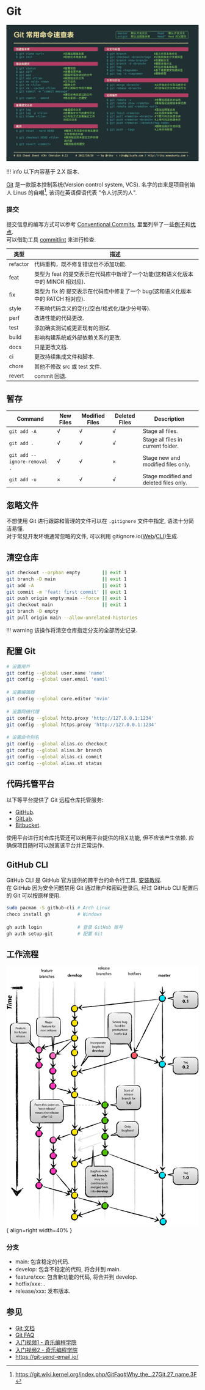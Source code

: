 # Git

![Git 常用命令速查表 - riku.wowubuntu.com](assets/git_cheat_sheet.jpg)  

!!! info
    以下内容基于 2.X 版本.  

[Git](https://git-scm.com/) 是一款版本控制系统(Version control system, VCS). 名字的由来是项目创始人 Linus 的自嘲[^1], 该词在英语俚语代表 "令人讨厌的人".  

### 提交

提交信息的编写方式可以参考 [Conventional Commits](https://www.conventionalcommits.org/en/v1.0.0/), 里面列举了一些[例子](https://www.conventionalcommits.org/en/v1.0.0/#examples)和[优点](https://www.conventionalcommits.org/en/v1.0.0/#why-use-conventional-commits).  
可以借助工具 [commitlint](https://github.com/conventional-changelog/commitlint) 来进行检查.  

| 类型     | 描述                                                                             |
| -------- | -------------------------------------------------------------------------------- |
| refactor | 代码重构，既不修复错误也不添加功能.                                              |
| feat     | 类型为 feat 的提交表示在代码库中新增了一个功能(这和语义化版本中的 MINOR 相对应). |
| fix      | 类型为 fix 的 提交表示在代码库中修复了一个 bug(这和语义化版本中的 PATCH 相对应). |
| style    | 不影响代码含义的变化(空白/格式化/缺少分号等).                                    |
| perf     | 改进性能的代码更改.                                                              |
| test     | 添加确实测试或更正现有的测试.                                                    |
| build    | 影响构建系统或外部依赖关系的更改.                                                |
| docs     | 只是更改文档.                                                                    |
| ci       | 更改持续集成文件和脚本.                                                          |
| chore    | 其他不修改 src 或 test 文件.                                                     |
| revert   | commit 回退.                                                                     |

## 暂存

| Command                      | New Files | Modified Files | Deleted Files | Description                            |
| ---------------------------- | --------- | -------------- | ------------- | -------------------------------------- |
| `git add -A`                 | √         | √              | √             | Stage all files.                       |
| `git add .`                  | √         | √              | √             | Stage all files in current folder.     |
| `git add --ignore-removal .` | √         | √              | ×             | Stage new and modified files only.     |
| `git add -u`                 | ×         | √              | √             | Stage modified and deleted files only. |

## 忽略文件

不想使用 Git 进行跟踪和管理的文件可以在 `.gitignore` 文件中指定, 语法十分简洁易懂.  
对于常见开发环境通常忽略的文件, 可以利用 gitignore.io([Web](https://www.toptal.com/developers/gitignore)/[CLI](https://docs.gitignore.io/install/command-line))生成.  

## 清空仓库

```sh
git checkout --orphan empty        || exit 1
git branch -D main                 || exit 1
git add -A                         || exit 1
git commit -m 'feat: first commit' || exit 1
git push origin empty:main --force || exit 1
git checkout main                  || exit 1
git branch -D empty
git pull origin main --allow-unrelated-histories
```

!!! warning
    该操作将清空仓库指定分支的全部历史记录.  

## 配置 Git

```sh
# 设置用戶
git config --global user.name 'name'
git config --global user.email 'eamil'

# 设置编辑器
git config --global core.editor 'nvim'

# 设置网络代理
git config --global http.proxy 'http://127.0.0.1:1234'
git config --global https.proxy 'http://127.0.0.1:1234'

# 设置命令别名
git config --global alias.co checkout
git config --global alias.br branch
git config --global alias.ci commit
git config --global alias.st status
```

## 代码托管平台

以下等平台提供了 Git 远程仓库托管服务:  

- [GitHub](https://github.com/).
- [GitLab](https://about.gitlab.com/).
- [Bitbucket](https://bitbucket.org/).

使用平台进行对仓库托管还可以利用平台提供的相关功能, 但不应该产生依赖. 应确保项目随时可以脱离该平台并正常运作.  

## GitHub CLI

GitHub CLI 是 GitHub 官方提供的跨平台的命令行工具. [安装教程](https://github.com/cli/cli#installation).  
在 GitHub 因为安全问题禁用 Git 通过账户和密码登录后, 经过 GitHub CLI 配置后的 Git 可以按原样使用.  

```sh
sudo pacman -S github-cli # Arch Linux
choco install gh          # Windows

gh auth login             # 登录 GitHub 账号
gh auth setup-git         # 配置 Git
```

## 工作流程

![Git 分支](assets/git_branch.png){ align=right width=40% }  

### 分支

- main: 包含稳定的代码.
- develop: 包含不稳定的代码, 将合并到 main.
- feature/xxx: 包含新功能的代码, 将合并到 develop.
- hotfix/xxx: <!-- TODO -->.
- release/xxx: 发布版本.

## 参见

- [Git 文档](https://git-scm.com/doc)
- [Git FAQ](https://git.wiki.kernel.org/index.php/GitFaq)
- [入门视频1 - 奇乐编程学院](https://www.bilibili.com/video/BV1KD4y1S7FL)
- [入门视频2 - 奇乐编程学院](https://www.bilibili.com/video/BV1hA411v7qX)
- <https://git-send-email.io/>

[^1]: https://git.wiki.kernel.org/index.php/GitFaq#Why_the_.27Git.27_name.3F
